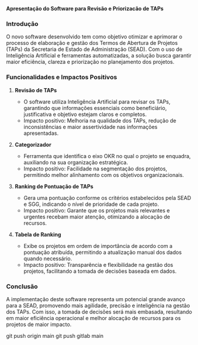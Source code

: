 **Apresentação do Software para Revisão e Priorizacão de TAPs**

### Introdução
O novo software desenvolvido tem como objetivo otimizar e aprimorar o processo de elaboração e gestão dos Termos de Abertura de Projetos (TAPs) da Secretaria de Estado de Administração (SEAD). Com o uso de Inteligência Artificial e ferramentas automatizadas, a solução busca garantir maior eficiência, clareza e priorização no planejamento dos projetos.

### Funcionalidades e Impactos Positivos

1. **Revisão de TAPs**
   - O software utiliza Inteligência Artificial para revisar os TAPs, garantindo que informações essenciais como beneficiário, justificativa e objetivo estejam claros e completos.
   - Impacto positivo: Melhoria na qualidade dos TAPs, redução de inconsistências e maior assertividade nas informações apresentadas.

2. **Categorizador**
   - Ferramenta que identifica o eixo OKR no qual o projeto se enquadra, auxiliando na sua organização estratégica.
   - Impacto positivo: Facilidade na segmentação dos projetos, permitindo melhor alinhamento com os objetivos organizacionais.

3. **Ranking de Pontuação de TAPs**
   - Gera uma pontuação conforme os critérios estabelecidos pela SEAD e SGG, indicando o nível de prioridade de cada projeto.
   - Impacto positivo: Garante que os projetos mais relevantes e urgentes recebam maior atenção, otimizando a alocação de recursos.

4. **Tabela de Ranking**
   - Exibe os projetos em ordem de importância de acordo com a pontuação atribuída, permitindo a atualização manual dos dados quando necessário.
   - Impacto positivo: Transparência e flexibilidade na gestão dos projetos, facilitando a tomada de decisões baseada em dados.

### Conclusão
A implementação deste software representa um potencial grande avanço para a SEAD, promovendo mais agilidade, precisão e inteligência na gestão dos TAPs. Com isso, a tomada de decisões será mais embasada, resultando em maior eficiência operacional e melhor alocação de recursos para os projetos de maior impacto.

git push origin main
git push gitlab main